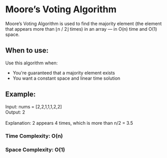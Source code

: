 # Moore’s Voting Algorithm
Moore’s Voting Algorithm is used to find the majority element (the element that appears more than ⌊n / 2⌋ times) in an array — in O(n) time and O(1) space.

## When to use:
Use this algorithm when:
  - You're guaranteed that a majority element exists
  - You want a constant space and linear time solution

## Example:
Input: nums = [2,2,1,1,1,2,2]
<br/>
Output: 2
<br/>
<br/>
Explanation: 2 appears 4 times, which is more than n/2 = 3.5

### Time Complexity: O(n)
### Space Complexity: O(1)

